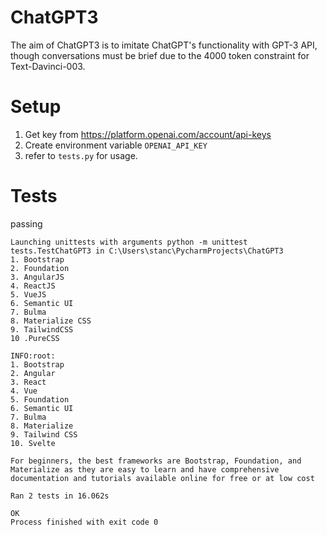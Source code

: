 # ChatGPT3
The aim of ChatGPT3 is to imitate ChatGPT's functionality with GPT-3 API, though conversations must be brief due to the 4000 token constraint for Text-Davinci-003.

# Setup
1. Get key from https://platform.openai.com/account/api-keys
2. Create environment variable `OPENAI_API_KEY`
3. refer to `tests.py` for usage.

# Tests
passing

```
Launching unittests with arguments python -m unittest tests.TestChatGPT3 in C:\Users\stanc\PycharmProjects\ChatGPT3
1. Bootstrap
2. Foundation
3. AngularJS
4. ReactJS
5. VueJS 
6. Semantic UI 
7. Bulma 
8. Materialize CSS 
9. TailwindCSS 
10 .PureCSS

INFO:root:
1. Bootstrap 
2. Angular 
3. React 
4. Vue 
5. Foundation 
6. Semantic UI  
7. Bulma  
8. Materialize  
9. Tailwind CSS  
10. Svelte  

For beginners, the best frameworks are Bootstrap, Foundation, and Materialize as they are easy to learn and have comprehensive documentation and tutorials available online for free or at low cost

Ran 2 tests in 16.062s

OK
Process finished with exit code 0
```